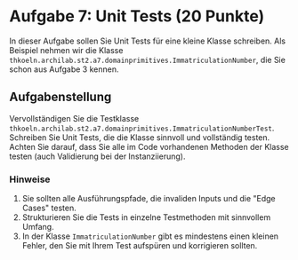 # Aufgabe 7: Unit Tests (20 Punkte)

In dieser Aufgabe sollen Sie Unit Tests für eine kleine Klasse schreiben. Als Beispiel nehmen wir 
die Klasse `thkoeln.archilab.st2.a7.domainprimitives.ImmatriculationNumber`, die Sie schon aus
Aufgabe 3 kennen. 

## Aufgabenstellung

Vervollständigen Sie die Testklasse `thkoeln.archilab.st2.a7.domainprimitives.ImmatriculationNumberTest`.
Schreiben Sie Unit Tests, die die Klasse sinnvoll und vollständig testen. Achten Sie darauf, dass
Sie alle im Code vorhandenen Methoden der Klasse testen (auch Validierung bei der Instanziierung).


### Hinweise

1. Sie sollten alle Ausführungspfade, die invaliden Inputs und die "Edge Cases" testen.
2. Strukturieren Sie die Tests in einzelne Testmethoden mit sinnvollem Umfang.
3. In der Klasse `ImmatriculationNumber` gibt es mindestens einen kleinen Fehler, den
   Sie mit Ihrem Test aufspüren und korrigieren sollten. 

